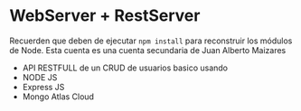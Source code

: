 # WebServer + RestServer

Recuerden que deben de ejecutar ```npm install``` para reconstruir los módulos de Node.
Esta cuenta es una cuenta secundaria de Juan Alberto Maizares


* API RESTFULL de un CRUD de usuarios basico usando
* NODE JS
* Express JS
* Mongo Atlas Cloud
